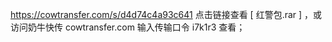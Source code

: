 
https://cowtransfer.com/s/d4d74c4a93c641 点击链接查看 [ 红警包.rar ] ，或访问奶牛快传 cowtransfer.com 输入传输口令 i7k1r3 查看；

